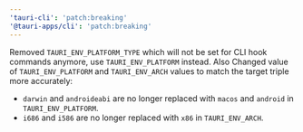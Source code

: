 ```yaml
---
'tauri-cli': 'patch:breaking'
'@tauri-apps/cli': 'patch:breaking'
---
```


Removed `TAURI_ENV_PLATFORM_TYPE` which will not be set for CLI hook commands anymore, use `TAURI_ENV_PLATFORM` instead. Also Changed value of `TAURI_ENV_PLATFORM` and `TAURI_ENV_ARCH` values to match the target triple more accurately:

- `darwin` and `androideabi` are no longer replaced with `macos` and `android` in `TAURI_ENV_PLATFORM`.
- `i686` and `i586` are no longer replaced with `x86` in `TAURI_ENV_ARCH`.
